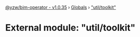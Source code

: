 [@yzw/bim-operator - v1.0.35](../README.md) › [Globals](../globals.md) › ["util/toolkit"](_util_toolkit_.md)

# External module: "util/toolkit"



